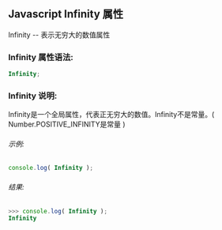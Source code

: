 ## Javascript Infinity 属性

Infinity -- 表示无穷大的数值属性

### Infinity 属性语法:

  ```javascript
  Infinity;
  ```

### Infinity 说明:

Infinity是一个全局属性，代表正无穷大的数值。Infinity不是常量。( Number.POSITIVE_INFINITY是常量 )

###### 示例:

  ```javascript
  console.log( Infinity );
  ```

###### 结果:

  ```javascript
  >>> console.log( Infinity );
  Infinity
  ```
